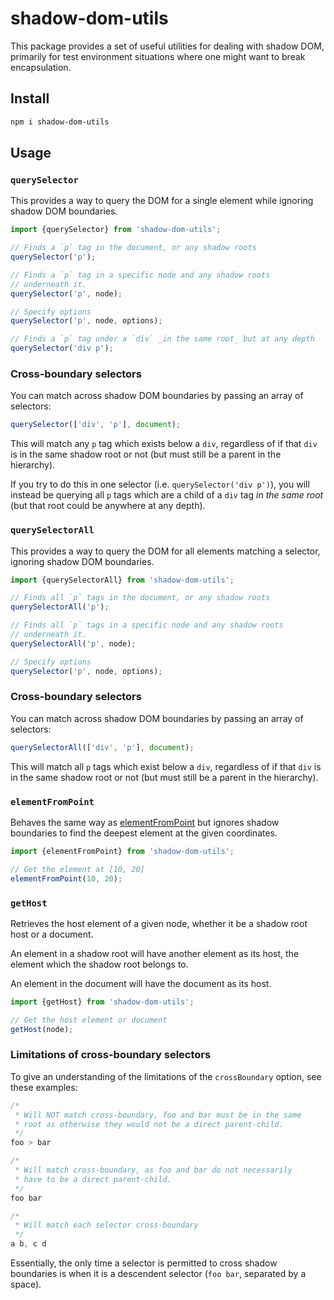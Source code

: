 # shadow-dom-utils

This package provides a set of useful utilities for dealing with shadow DOM,
primarily for test environment situations where one might want to break
encapsulation.

## Install

```bash
npm i shadow-dom-utils
```

## Usage

### `querySelector`

This provides a way to query the DOM for a single element while
ignoring shadow DOM boundaries.

```ts
import {querySelector} from 'shadow-dom-utils';

// Finds a `p` tag in the document, or any shadow roots
querySelector('p');

// Finds a `p` tag in a specific node and any shadow roots
// underneath it.
querySelector('p', node);

// Specify options
querySelector('p', node, options);

// Finds a `p` tag under a `div` _in the same root_ but at any depth
querySelector('div p');
```

### Cross-boundary selectors

You can match across shadow DOM boundaries by passing an array of selectors:

```ts
querySelector(['div', 'p'], document);
```

This will match any `p` tag which exists below a `div`, regardless
of if that `div` is in the same shadow root or not (but must
still be a parent in the hierarchy).

If you try to do this in one selector (i.e. `querySelector('div p')`), you
will instead be querying all `p` tags which are a child of a `div` tag
_in the same root_ (but that root could be anywhere at any depth).

### `querySelectorAll`

This provides a way to query the DOM for all elements matching
a selector, ignoring shadow DOM boundaries.

```ts
import {querySelectorAll} from 'shadow-dom-utils';

// Finds all `p` tags in the document, or any shadow roots
querySelectorAll('p');

// Finds all `p` tags in a specific node and any shadow roots
// underneath it.
querySelectorAll('p', node);

// Specify options
querySelector('p', node, options);
```

### Cross-boundary selectors

You can match across shadow DOM boundaries by passing an array of selectors:

```ts
querySelectorAll(['div', 'p'], document);
```

This will match all `p` tags which exist below a `div`, regardless
of if that `div` is in the same shadow root or not (but must
still be a parent in the hierarchy).

### `elementFromPoint`

Behaves the same way as [elementFromPoint](https://developer.mozilla.org/en-US/docs/Web/API/DocumentOrShadowRoot/elementFromPoint) but
ignores shadow boundaries to find the deepest element at the
given coordinates.

```ts
import {elementFromPoint} from 'shadow-dom-utils';

// Get the element at [10, 20]
elementFromPoint(10, 20);
```

### `getHost`

Retrieves the host element of a given node, whether it be
a shadow root host or a document.

An element in a shadow root will have another element as its
host, the element which the shadow root belongs to.

An element in the document will have the document as its host.

```ts
import {getHost} from 'shadow-dom-utils';

// Get the host element or document
getHost(node);
```

### Limitations of cross-boundary selectors

To give an understanding of the limitations of the `crossBoundary`
option, see these examples:

```css
/*
 * Will NOT match cross-boundary, foo and bar must be in the same
 * root as otherwise they would not be a direct parent-child.
 */
foo > bar

/*
 * Will match cross-boundary, as foo and bar do not necessarily
 * have to be a direct parent-child.
 */
foo bar

/*
 * Will match each selector cross-boundary
 */
a b, c d
```

Essentially, the only time a selector is permitted to cross shadow boundaries
is when it is a descendent selector (`foo bar`, separated by a space).
